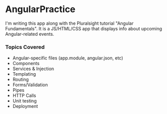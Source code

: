 # AngularPractice

I'm writing this app along with the Pluralsight tutorial "Angular Fundamentals". It is a JS/HTML/CSS app that displays info about upcoming Angular-related events.

### Topics Covered
* Angular-specific files (app.module, angular.json, etc)
* Components
* Services & Injection
* Templating
* Routing
* Forms/Validation
* Pipes
* HTTP Calls
* Unit testing
* Deployment
